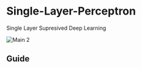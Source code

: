 # Single-Layer-Perceptron
Single Layer Supresived Deep Learning

![Main 2](https://user-images.githubusercontent.com/74189776/147012025-bd6e4caa-7d0c-42fc-8ef8-c1ad759bfaeb.png)

## Guide


